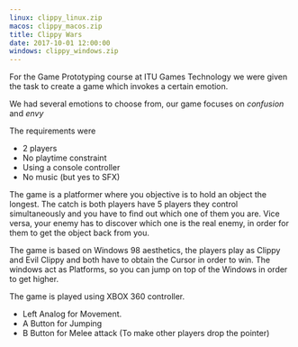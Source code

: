 ```yaml
---
linux: clippy_linux.zip
macos: clippy_macos.zip
title: Clippy Wars
date: 2017-10-01 12:00:00
windows: clippy_windows.zip
---
```


For the Game Prototyping course at ITU Games Technology we were given the task to create a game which invokes a certain emotion.

We had several emotions to choose from, our game focuses on *confusion* and *envy*

The requirements were

* 2 players
* No playtime constraint
* Using a console controller
* No music (but yes to SFX)

The game is a platformer where you objective is to hold an object the longest. The catch is both players have 5 players they control simultaneously and you have to find out which one of them you are. Vice versa, your enemy has to discover which one is the real enemy, in order for them to get the object back from you.

The game is based on Windows 98 aesthetics, the players play as Clippy and Evil Clippy and both have to obtain the Cursor in order to win. The windows act as Platforms, so you can jump on top of the Windows in order to get higher.

The game is played using XBOX 360 controller.

* Left Analog for Movement.
* A Button for Jumping
* B Button for Melee attack (To make other players drop the pointer)